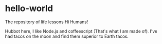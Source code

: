 # hello-world
The repository of life lessons
Hi Humans!

Hubbot here, I like Node.js and coffeescript (That's what  I am made of).
I've had tacos on the moon and find them superior to Earth tacos.
